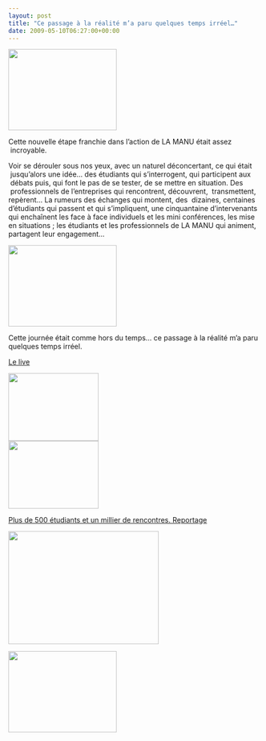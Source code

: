 ```yaml
---
layout: post
title: "Ce passage à la réalité m’a paru quelques temps irréel…"
date: 2009-05-10T06:27:00+00:00
---
```

<div class="main">
		<p><a href="http://www.juliecoudry.com/wp-content/uploads/2009/05/6-mai-3.jpg"><img class="size-medium wp-image-422 alignleft" title="6-mai-3" src="http://www.juliecoudry.com/wp-content/uploads/2009/05/6-mai-3-300x225.jpg" alt="" width="216" height="162"></a></p>
	<p>Cette nouvelle étape franchie dans l’action de LA MANU était assez  incroyable.</p>
	<p>Voir se dérouler sous nos yeux, avec un naturel déconcertant, ce qui était  jusqu’alors une idée… des étudiants qui s’interrogent, qui participent aux  débats puis, qui font le pas de se tester, de se mettre en situation. Des  professionnels de l’entreprises qui rencontrent, découvrent,  transmettent, repèrent… La rumeurs des échanges qui montent, des  dizaines, centaines d’étudiants qui passent et qui s’impliquent, une cinquantaine d’intervenants qui enchaînent les face à face individuels et les mini conférences, les mise en situations ; les étudiants et les professionnels de LA MANU qui animent, partagent leur engagement…</p>
	<p><a href="http://www.juliecoudry.com/wp-content/uploads/2009/05/img_0308.jpg"><img class="alignright size-medium wp-image-424" title="img_0308" src="http://www.juliecoudry.com/wp-content/uploads/2009/05/img_0308-300x225.jpg" alt="" width="216" height="162"></a></p>
	<p>Cette journée était comme hors du temps… ce passage à la réalité m’a paru quelques temps irréel.</p>
	<p><a title="le live" href="http://la-manu.fr/live-campus-rencontres-ressources-humaines-paris.html">Le live</a></p>
	<p style="text-align: left; "><a href="http://www.juliecoudry.com/wp-content/uploads/2009/05/img_0309.jpg"></a><a href="http://www.juliecoudry.com/wp-content/uploads/2009/05/img_0314.jpg"><img class="alignleft size-medium wp-image-428" title="img_0314" src="http://www.juliecoudry.com/wp-content/uploads/2009/05/img_0314-300x225.jpg" alt="" width="180" height="135"></a><br>
<img class="aligncenter size-medium wp-image-426" title="img_0309" src="http://www.juliecoudry.com/wp-content/uploads/2009/05/img_0309-300x225.jpg" alt="" width="180" height="135"><a href="http://la-manu.fr/plus-de-500-etudiants-et-un-millier-de-rencontres.html"></a></p>
	<p style="text-align: left; "><a href="http://la-manu.fr/plus-de-500-etudiants-et-un-millier-de-rencontres.html">Plus de 500 étudiants et un millier de rencontres. Reportage</a></p>
	<p style="text-align: left; "><a href="http://www.juliecoudry.com/wp-content/uploads/2009/05/6-mai-41.jpg"><img class="alignleft size-medium wp-image-432" title="6-mai-41" src="http://www.juliecoudry.com/wp-content/uploads/2009/05/6-mai-41-300x225.jpg" alt="" width="300" height="225"></a></p>
	<p style="text-align: left; "><a href="http://www.juliecoudry.com/wp-content/uploads/2009/05/img_03121.jpg"><img class="alignright size-medium wp-image-431" title="img_03121" src="http://www.juliecoudry.com/wp-content/uploads/2009/05/img_03121-300x225.jpg" alt="" width="216" height="162"></a></p>
</div>